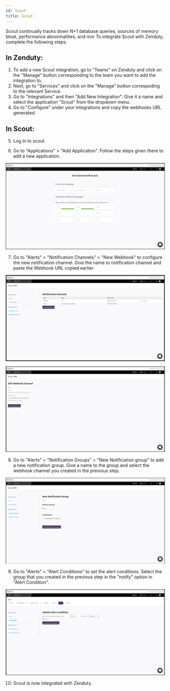 ```yaml
---
id: Scout
title: Scout
---
```

Scout continually tracks down N+1 database queries, sources of memory bloat, performance abnormalities, and mor To integrate Scout with Zenduty, complete the following steps:

## In Zenduty: 

1. To add a new Scout integration, go to "Teams" on Zenduty and click on the "Manage" button corresponding to the team you want to add the integration to.
2. Next, go to "Services" and click on the "Manage" button correspoding to the relevant Service.
3. Go to "Integrations" and then "Add New Integration". Give it a name and select the application "Scout" from the dropdown menu.
4. Go to "Configure" under your integrations and copy the webhooks URL generated.

## In Scout:

5. Log In to scout.

6. Go to "Applications" > "Add Application". Follow the steps given there to add a new application.

![](/img/Integrations/Scout/1.png)

7. Go to "Alerts" > "Notification Channels" > "New Webhook" to configure the new notification channel. Give the name to notification channel and paste the Webhook URL copied earlier.

![](/img/Integrations/Scout/2.png)

![](/img/Integrations/Scout/3.png)

8. Go to "Alerts" > "Notification Groups" > "New Notification group" to add a new notification group. Give a name to the group and select the webhook channel you created in the previous step.

![](/img/Integrations/Scout/4.png)

9. Go to "Alerts" > "Alert Conditions" to set the alert conditions. Select the group that you created in the previous step in the "notify" option in "Alert Condition".

![](/img/Integrations/Scout/5.png)

10. Scout is now integrated with Zenduty.